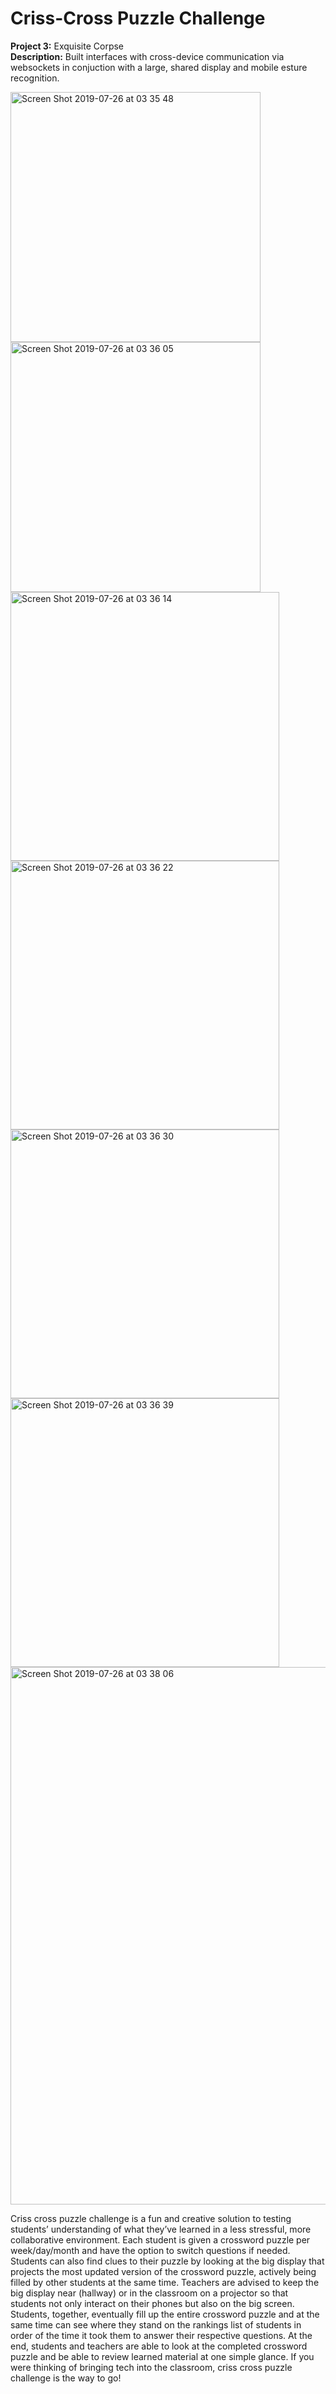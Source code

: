 # Criss-Cross Puzzle Challenge
<b>Project 3:</b> Exquisite Corpse <br>
<b>Description:</b> Built interfaces with cross-device communication via websockets in conjuction with a large, shared display and mobile esture recognition. <br>


<div class="row">
  <div class="column">
    <img class = "one" width="400" alt="Screen Shot 2019-07-26 at 03 35 48" src="https://user-images.githubusercontent.com/37316449/62194894-9f5cba80-b32f-11e9-97a6-a2135b0c4d33.png">
    
  <div class="column">
<img width="400" alt="Screen Shot 2019-07-26 at 03 36 05" src="https://user-images.githubusercontent.com/37316449/62194954-c1563d00-b32f-11e9-9cbb-7505fd39a1b0.png">
    </div>

</div>
<div class="row">
  <div class="column">
<img width="430" alt="Screen Shot 2019-07-26 at 03 36 14" src="https://user-images.githubusercontent.com/37316449/62194957-c5825a80-b32f-11e9-9c27-c144db85f679.png">    
  <div class="column">
<img width="430" alt="Screen Shot 2019-07-26 at 03 36 22" src="https://user-images.githubusercontent.com/37316449/62194959-c87d4b00-b32f-11e9-83a6-ddf280731606.png">
    </div>

</div>

<div class="row">
  <div class="column">
<img width="430" alt="Screen Shot 2019-07-26 at 03 36 30" src="https://user-images.githubusercontent.com/37316449/62194965-cdda9580-b32f-11e9-9b5b-b361c98a854d.png">    
  <div class="column">
    <img width="430" alt="Screen Shot 2019-07-26 at 03 36 39" src="https://user-images.githubusercontent.com/37316449/62194978-d4690d00-b32f-11e9-8ad8-f2d1f4749759.png">
    </div>

</div>
<img width="860" alt="Screen Shot 2019-07-26 at 03 38 06" src="https://user-images.githubusercontent.com/37316449/62194994-df23a200-b32f-11e9-913a-f684c66d30e2.png">

<br>
<p>Criss cross puzzle challenge is a fun and creative solution to testing students’ understanding of what they’ve learned in a less stressful, more collaborative environment. Each student is given a crossword puzzle per week/day/month and have the option to switch questions if needed. Students can also find clues to their puzzle by looking at the big display that projects the most updated version of the crossword puzzle, actively being filled by other students at the same time. Teachers are advised to keep the big display near (hallway) or in the classroom on a projector so that students not only interact on their phones but also on the big screen. Students, together, eventually fill up the entire crossword puzzle and at the same time can see where they stand on the rankings list of students in order of the time it took them to answer their respective questions. At the end, students and teachers are able to look at the completed crossword puzzle and be able to review learned material at one simple glance. If you were thinking of bringing tech into the classroom, criss cross puzzle challenge is the way to go! 
</p>
